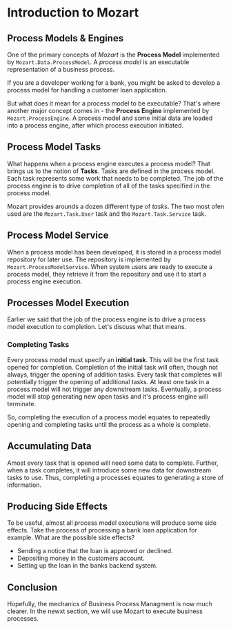 # Introduction to Mozart

## Process Models & Engines

One of the primary concepts of *Mozart* is the **Process Model** implemented by `Mozart.Data.ProcessModel`. A *process model* is an executable representation of a business process. 

If you are a developer working for a bank, you might be asked to develop a process model for handling a customer loan application.

But what does it mean for a process model to be executable? That's where another major concept comes in - the **Process Engine** implemented by `Mozart.ProcessEngine`. A process model and some initial data are loaded into a process engine, after which process execution initiated.

## Process Model Tasks

What happens when a process engine executes a process model? That brings us to the notion of **Tasks**. Tasks are defined in the process model. Each task represents some work that needs to be completed. The job of the process engine is to drive completion of all of the tasks specified in the process model.

Mozart provides arounds a dozen different type of *tasks*. The two most ofen used are the `Mozart.Task.User` task and the `Mozart.Task.Service` task. 

## Process Model Service
 
When a process model has been developed, it is stored in a process model repository for later use. The repository is implemented by `Mozart.ProcessModelService`. When system users are ready to execute a process model, they retrieve it from the repository and use it to start a process engine execution.

## Processes Model Execution

Earlier we said that the job of the process engine is to drive a process model execution to completion. Let's discuss what that means.

### Completing Tasks

Every process model must specify an **initial task**. This will be the first task opened for completion. Completion of the initial task will often, though not always, trigger the opening of addition tasks. Every task that completes will potentially trigger the opening of additional tasks. At least one task in a process model will not trigger any downstream tasks. Eventually, a process model will stop generating new open tasks and it's process engine will terminate.

So, completing the execution of a process model equates to repeatedly opening and completing tasks until the process as a whole is complete.

## Accumulating Data

Amost every task that is opened will need some data to complete. Further, when a task completes, it will introduce some new data for downstream tasks to use. Thus, completing a processes equates to generating a store of information.

## Producing Side Effects

To be useful, almost all process model executions will produce some side effects. Take the process of processing a bank loan application for example. What are the possible side effects?

* Sending a notice that the loan is approved or declined.
* Depositing money in the customers account.
* Setting up the loan in the banks backend system.

## Conclusion

Hopefully, the mechanics of Business Process Managment is now much clearer. In the newxt section, we will use Mozart to execute business processes.




